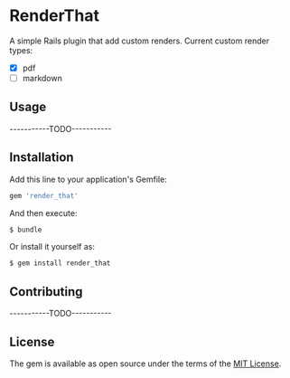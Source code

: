 # RenderThat
A simple Rails plugin that add custom renders.
Current custom render types:

- [x] pdf
- [ ] markdown

## Usage
-----------TODO-----------

## Installation
Add this line to your application's Gemfile:

```ruby
gem 'render_that'
```

And then execute:
```bash
$ bundle
```

Or install it yourself as:
```bash
$ gem install render_that
```

## Contributing
-----------TODO-----------

## License
The gem is available as open source under the terms of the [MIT License](http://opensource.org/licenses/MIT).
